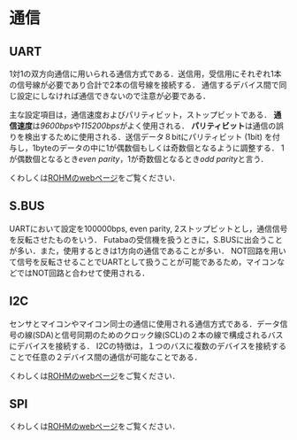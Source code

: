 # 通信
## UART
1対1の双方向通信に用いられる通信方式である．送信用，受信用にそれぞれ1本の信号線が必要であり合計で2本の信号線を接続する．
通信するデバイス間で同じ設定にしなければ通信できないので注意が必要である．

主な設定項目は，通信速度およびパリティビット，ストップビットである．
**通信速度**は*9600bps*や*115200bps*がよく使用される．
**パリティビット**は通信の誤りを検出するために使用される．送信データ８bitにパリティビット (1bit) を付与し，1byteのデータの中に1が偶数個もしくは奇数個となるように調整する．
1が偶数個となるとき*even parity*，1が奇数個となるとき*odd parity*と言う．

くわしくは[ROHMのwebページ](https://www.rohm.co.jp/electronics-basics/micon/mi_what9)をご覧ください．
## S.BUS
UARTにおいて設定を100000bps, even parity, 2ストップビットとし，通信信号を反転させたものをいう．
Futabaの受信機を扱うときに，S.BUSに出会うことが多い．また，使用するときは1方向の通信であることが多い．
NOT回路を用いて信号を反転させることでUARTとして扱うことが可能であるため，マイコンなどではNOT回路と合わせて使用される．

## I2C
センサとマイコンやマイコン同士の通信に使用される通信方式である．データ信号の線(SDA)と信号同期のためのクロック線(SCL)の２本の線で構成されるバスにデバイスを接続する．
I2Cの特徴は，１つのバスに複数のデバイスを接続することで任意の２デバイス間の通信が可能なことである．

くわしくは[ROHMのwebページ](https://www.rohm.co.jp/electronics-basics/micon/mi_what7)をご覧ください．

## SPI
くわしくは[ROHMのwebページ](https://www.rohm.co.jp/electronics-basics/micon/mi_what8)をご覧ください．